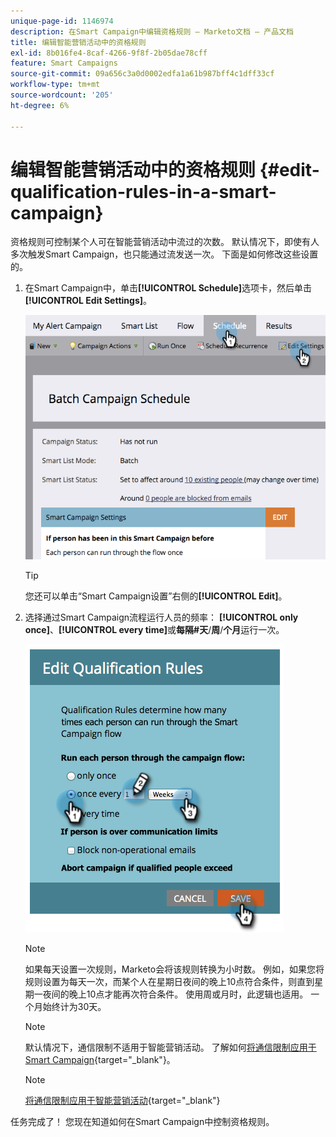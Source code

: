```yaml
---
unique-page-id: 1146974
description: 在Smart Campaign中编辑资格规则 — Marketo文档 — 产品文档
title: 编辑智能营销活动中的资格规则
exl-id: 8b016fe4-8caf-4266-9f8f-2b05dae78cff
feature: Smart Campaigns
source-git-commit: 09a656c3a0d0002edfa1a61b987bff4c1dff33cf
workflow-type: tm+mt
source-wordcount: '205'
ht-degree: 6%

---
```


# 编辑智能营销活动中的资格规则 {#edit-qualification-rules-in-a-smart-campaign}

资格规则可控制某个人可在智能营销活动中流过的次数。 默认情况下，即使有人多次触发Smart Campaign，也只能通过流发送一次。 下面是如何修改这些设置的。

1. 在Smart Campaign中，单击&#x200B;**[!UICONTROL Schedule]**&#x200B;选项卡，然后单击&#x200B;**[!UICONTROL Edit Settings]**。

   ![](assets/edit-qualification-rules-in-a-smart-campaign-1.png)

   >[!TIP]
   >
   >您还可以单击“Smart Campaign设置”右侧的&#x200B;**[!UICONTROL Edit]**。

1. 选择通过Smart Campaign流程运行人员的频率： **[!UICONTROL only once]**、**[!UICONTROL every time]**&#x200B;或&#x200B;**每隔#天**/**周**/**个月**&#x200B;运行一次。

   ![](assets/edit-qualification-rules-in-a-smart-campaign-2.png)

   >[!NOTE]
   >
   >如果每天设置一次规则，Marketo会将该规则转换为小时数。 例如，如果您将规则设置为每天一次，而某个人在星期日夜间的晚上10点符合条件，则直到星期一夜间的晚上10点才能再次符合条件。 使用周或月时，此逻辑也适用。 一个月始终计为30天。

   >[!NOTE]
   >
   >默认情况下，通信限制不适用于智能营销活动。 了解如何[将通信限制应用于Smart Campaign](/help/marketo/product-docs/core-marketo-concepts/smart-campaigns/using-smart-campaigns/apply-communication-limits-to-smart-campaign.md){target="_blank"}。

   >[!NOTE]
   >
   >[将通信限制应用于智能营销活动](/help/marketo/product-docs/core-marketo-concepts/smart-campaigns/using-smart-campaigns/apply-communication-limits-to-smart-campaign.md){target="_blank"}

任务完成了！ 您现在知道如何在Smart Campaign中控制资格规则。
